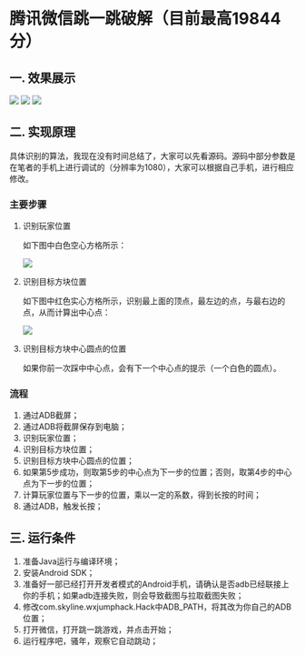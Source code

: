 # 腾讯微信跳一跳破解（目前最高19844分）

## 一. 效果展示

![](img/1.jpg)
![](img/2.png)
![](img/5.gif)

## 二. 实现原理

具体识别的算法，我现在没有时间总结了，大家可以先看源码。源码中部分参数是在笔者的手机上进行调试的（分辨率为1080），大家可以根据自己手机，进行相应修改。

### 主要步骤

1. 识别玩家位置

	如下图中白色空心方格所示：
	
	![](img/3.png)

1. 识别目标方块位置

	如下图中红色实心方格所示，识别最上面的顶点，最左边的点，与最右边的点，从而计算出中心点：
	
	![](img/4.png)

1. 识别目标方块中心圆点的位置

	如果你前一次踩中中心点，会有下一个中心点的提示（一个白色的圆点）。
	
### 流程

1. 通过ADB截屏；
2. 通过ADB将截屏保存到电脑；
3. 识别玩家位置；
4. 识别目标方块位置；
5. 识别目标方块中心圆点的位置；
6. 如果第5步成功，则取第5步的中心点为下一步的位置；否则，取第4步的中心点为下一步的位置；
7. 计算玩家位置与下一步的位置，乘以一定的系数，得到长按的时间；
8. 通过ADB，触发长按；
	
## 三. 运行条件

1. 准备Java运行与编译环境；
2. 安装Android SDK；
3. 准备好一部已经打开开发者模式的Android手机，请确认是否adb已经联接上你的手机；如果adb连接失败，则会导致截图与拉取截图失败；
4. 修改com.skyline.wxjumphack.Hack中ADB_PATH，将其改为你自己的ADB位置；
5. 打开微信，打开跳一跳游戏，并点击开始；
6. 运行程序吧，骚年，观察它自动跳动；
